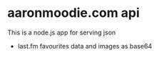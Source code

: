 # aaronmoodie.com api

This is a node.js app for serving json 

- last.fm favourites data and images as base64